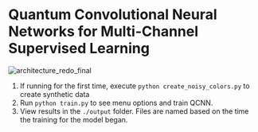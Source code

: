 # Quantum Convolutional Neural Networks for Multi-Channel Supervised Learning
![architecture_redo_final](https://github.com/anthonysmaldone/Quantum_Convolutional_Neural_Networks_for_Multi-Channel_Supervised_Learning/assets/124306057/58822606-e582-421f-b0f9-283437b0ec56)

1) If running for the first time, execute ```python create_noisy_colors.py```  to create synthetic data
2) Run ```python train.py``` to see menu options and train QCNN.
3) View results in the ```./output``` folder. Files are named based on the time the training for the model began.
